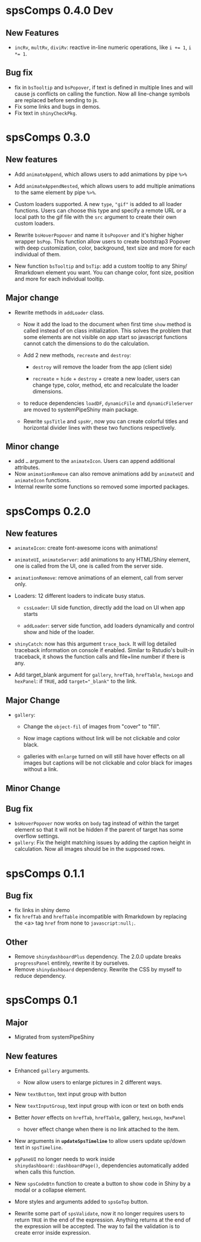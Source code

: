 # spsComps 0.4.0 Dev

## New Features

-   `incRv`, `multRv`, `diviRv`: reactive in-line numeric operations, like `i += 1`, `i *= 1`.

## Bug fix

-   fix in `bsTooltip` and `bsPopover`, if text is defined in multiple lines and will cause js conflicts on calling the function. Now all line-change symbols are replaced before sending to js.
-   Fix some links and bugs in demos.
-   Fix text in `shinyCheckPkg`.

# spsComps 0.3.0

## New features

-   Add `animateAppend`, which allows users to add animations by pipe `%>%`

-   Add `animateAppendNested`, which allows users to add multiple animations to the same element by pipe `%>%`.

-   Custom loaders supported. A new `type`, `"gif"` is added to all loader functions. Users can choose this type and specify a remote URL or a local path to the gif file with the `src` argument to create their own custom loaders.

-   Rewrite `bsHoverPopover` and name it `bsPopover` and it's higher higher wrapper `bsPop`. This function allow users to create bootstrap3 Popover with deep customization, color, background, text size and more for each individual of them.

-   New function `bsTooltip` and `bsTip`: add a custom tooltip to any Shiny/ Rmarkdown element you want. You can change color, font size, position and more for each individual tooltip.

## Major change

-   Rewrite methods in `addLoader` class.

    -   Now it add the load to the document when first time `show` method is called instead of on class initialization. This solves the problem that some elements are not visible on app start so javascript functions cannot catch the dimensions to do the calculation.

    -   Add 2 new methods, `recreate` and `destroy`:

        -   `destroy` will remove the loader from the app (client side)

        -   `recreate` = `hide` + `destroy` + create a new loader, users can change type, color, method, etc and recalculate the loader dimensions.

    -   to reduce dependencies `loadDF`, `dynamicFile` and `dynamicFileServer` are moved to systemPipeShiny main package.

    -   Rewrite `spsTitle` and `spsHr`, now you can create colorful titles and horizontal divider lines with these two functions respectively.

## Minor change

-   add `…` argument to the `animateIcon`. Users can append additional attributes.
-   Now `animationRemove` can also remove animations add by `animateUI` and `animateIcon` functions.
-   Internal rewrite some functions so removed some imported packages.

# spsComps 0.2.0

## New features

-   `animateIcon`: create font-awesome icons with animations!

-   `animateUI`, `animateServer`: add animations to any HTML/Shiny element, one is called from the UI, one is called from the server side.

-   `animationRemove`: remove animations of an element, call from server only.

-   Loaders: 12 different loaders to indicate busy status.

    -   `cssLoader`: UI side function, directly add the load on UI when app starts

    -   `addLoader`: server side function, add loaders dynamically and control show and hide of the loader.

-   `shinyCatch`: now has this argument `trace_back`. It will log detailed traceback information on console if enabled. Similar to Rstudio's built-in traceback, it shows the function calls and file+line number if there is any.

-   Add target_blank argument for `gallery`, `hrefTab`, `hrefTable`, `hexLogo` and `hexPanel`: if `TRUE`, add `target="_blank"` to the link.

## Major Change

-   `gallery`:

    -   Change the `object-fil` of images from "cover" to "fill".

    -   Now image captions without link will be not clickable and color black.

    -   galleries with `enlarge` turned on will still have hover effects on all images but captions will be not clickable and color black for images without a link.

## Minor Change

## Bug fix

-   `bsHoverPopover` now works on `body` tag instead of within the target element so that it will not be hidden if the parent of target has some overflow settings.
-   `gallery`: Fix the height matching issues by adding the caption height in calculation. Now all images should be in the supposed rows.

# spsComps 0.1.1

## Bug fix

-   fix links in shiny demo
-   fix `hrefTab` and `hrefTable` incompatible with Rmarkdown by replacing the \<a\> tag `href` from none to `javascript:null;`.

## Other

-   Remove `shinydashboardPlus` dependency. The 2.0.0 update breaks `progressPanel` entirely, rewrite it by ourselves.
-   Remove `shinydashboard` dependency. Rewrite the CSS by myself to reduce dependency.

# spsComps 0.1

## Major

-   Migrated from systemPipeShiny

## New features

-   Enhanced `gallery` arguments.

    -   Now allow users to enlarge pictures in 2 different ways.

-   New `textButton`, text input group with button

-   New `textInputGroup`, text input group with icon or text on both ends

-   Better *hover* effects on `hrefTab`, `hrefTable`, gallery, `hexLogo`, `hexPanel`

    -   hover effect change when there is no link attached to the item.

-   New arguments in **`updateSpsTimeline`** to allow users update up/down text in `spsTimeline`.

-   `pgPaneUI` no longer needs to work inside `shinydashboard::dashboardPage()`, dependencies automatically added when calls this function.

-   New `spsCodeBtn` function to create a button to show code in Shiny by a modal or a collapse element.

-   More styles and arguments added to `spsGoTop` button.

-   Rewrite some part of `spsValidate`, now it no longer requires users to return `TRUE` in the end of the expression. Anything returns at the end of the expression will be accepted. The way to fail the validation is to create error inside expression.
